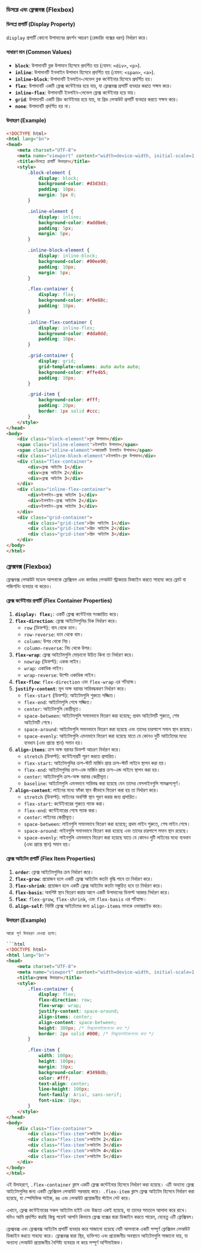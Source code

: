 ### ডিসপ্লে এবং ফ্লেক্সবক্স (Flexbox)

#### ডিসপ্লে প্রপার্টি (Display Property)

`display` প্রপার্টি কোনো উপাদানের প্রদর্শন আচরণ (রেন্ডারিং বক্সের ধরন) নির্ধারণ করে।

#### সাধারণ মান (Common Values)

- **`block`**: উপাদানটি ব্লক উপাদান হিসেবে প্রদর্শিত হয় (যেমন: `<div>`, `<p>`).
- **`inline`**: উপাদানটি ইনলাইন উপাদান হিসেবে প্রদর্শিত হয় (যেমন: `<span>`, `<a>`).
- **`inline-block`**: উপাদানটি ইনলাইন-লেভেল ব্লক কন্টেইনার হিসেবে প্রদর্শিত হয়।
- **`flex`**: উপাদানটি একটি ফ্লেক্স কন্টেইনার হয়ে যায়, যা ফ্লেক্সবক্স প্রপার্টি ব্যবহার করতে সক্ষম করে।
- **`inline-flex`**: উপাদানটি ইনলাইন-লেভেল ফ্লেক্স কন্টেইনার হয়ে যায়।
- **`grid`**: উপাদানটি একটি গ্রিড কন্টেইনার হয়ে যায়, যা গ্রিড লেআউট প্রপার্টি ব্যবহার করতে সক্ষম করে।
- **`none`**: উপাদানটি প্রদর্শিত হয় না।

#### উদাহরণ (Example)

```html
<!DOCTYPE html>
<html lang="bn">
<head>
    <meta charset="UTF-8">
    <meta name="viewport" content="width=device-width, initial-scale=1.0">
    <title>ডিসপ্লে প্রপার্টি উদাহরণ</title>
    <style>
        .block-element {
            display: block;
            background-color: #d3d3d3;
            padding: 10px;
            margin: 5px 0;
        }

        .inline-element {
            display: inline;
            background-color: #add8e6;
            padding: 5px;
            margin: 5px;
        }

        .inline-block-element {
            display: inline-block;
            background-color: #90ee90;
            padding: 10px;
            margin: 5px;
        }

        .flex-container {
            display: flex;
            background-color: #f0e68c;
            padding: 10px;
        }

        .inline-flex-container {
            display: inline-flex;
            background-color: #dda0dd;
            padding: 10px;
        }

        .grid-container {
            display: grid;
            grid-template-columns: auto auto auto;
            background-color: #ffe4b5;
            padding: 10px;
        }

        .grid-item {
            background-color: #fff;
            padding: 20px;
            border: 1px solid #ccc;
        }
    </style>
</head>
<body>
    <div class="block-element">ব্লক উপাদান</div>
    <span class="inline-element">ইনলাইন উপাদান</span>
    <span class="inline-element">আরেকটি ইনলাইন উপাদান</span>
    <div class="inline-block-element">ইনলাইন-ব্লক উপাদান</div>
    <div class="flex-container">
        <div>ফ্লেক্স আইটেম 1</div>
        <div>ফ্লেক্স আইটেম 2</div>
        <div>ফ্লেক্স আইটেম 3</div>
    </div>
    <div class="inline-flex-container">
        <div>ইনলাইন-ফ্লেক্স আইটেম 1</div>
        <div>ইনলাইন-ফ্লেক্স আইটেম 2</div>
        <div>ইনলাইন-ফ্লেক্স আইটেম 3</div>
    </div>
    <div class="grid-container">
        <div class="grid-item">গ্রিড আইটেম 1</div>
        <div class="grid-item">গ্রিড আইটেম 2</div>
        <div class="grid-item">গ্রিড আইটেম 3</div>
    </div>
</body>
</html>
```

### ফ্লেক্সবক্স (Flexbox)

ফ্লেক্সবক্স লেআউট মডেল আপনাকে ফ্লেক্সিবল এবং কার্যকর লেআউট স্ট্রাকচার ডিজাইন করতে সাহায্য করে ফ্লোট বা পজিশনিং ব্যবহার না করেও।

#### ফ্লেক্স কন্টেইনার প্রপার্টি (Flex Container Properties)

1. **`display: flex;`**: একটি ফ্লেক্স কন্টেইনার সংজ্ঞায়িত করে।
2. **`flex-direction`**: ফ্লেক্স আইটেমগুলির দিক নির্ধারণ করে।
    - `row` (ডিফল্ট): বাম থেকে ডান।
    - `row-reverse`: ডান থেকে বাম।
    - `column`: উপর থেকে নিচ।
    - `column-reverse`: নিচ থেকে উপর।
3. **`flex-wrap`**: ফ্লেক্স আইটেমগুলি মোড়ানো উচিত কিনা তা নির্ধারণ করে।
    - `nowrap` (ডিফল্ট): একক লাইন।
    - `wrap`: একাধিক লাইন।
    - `wrap-reverse`: উল্টো একাধিক লাইন।
4. **`flex-flow`**: `flex-direction` এবং `flex-wrap` এর শর্টহ্যান্ড।
5. **`justify-content`**: মূল অক্ষ বরাবর সারিবদ্ধকরণ নির্ধারণ করে।
    - `flex-start` (ডিফল্ট): আইটেমগুলি শুরুতে সজ্জিত।
    - `flex-end`: আইটেমগুলি শেষে সজ্জিত।
    - `center`: আইটেমগুলি কেন্দ্রীভূত।
    - `space-between`: আইটেমগুলি সমানভাবে বিতরণ করা হয়েছে; প্রথম আইটেমটি শুরুতে, শেষ আইটেমটি শেষে।
    - `space-around`: আইটেমগুলি সমানভাবে বিতরণ করা হয়েছে এবং তাদের চারপাশে সমান স্থান রয়েছে।
    - `space-evenly`: আইটেমগুলি এমনভাবে বিতরণ করা হয়েছে যাতে যে কোনও দুটি আইটেমের মধ্যে ব্যবধান (এবং প্রান্তে স্থান) সমান হয়।
6. **`align-items`**: ক্রস অক্ষ বরাবর ডিফল্ট আচরণ নির্ধারণ করে।
    - `stretch` (ডিফল্ট): কন্টেইনারটি পূরণ করতে প্রসারিত।
    - `flex-start`: আইটেমগুলির ক্রস-স্টার্ট মার্জিন প্রান্ত ক্রস-স্টার্ট লাইনে স্থাপন করা হয়।
    - `flex-end`: আইটেমগুলির ক্রস-এন্ড মার্জিন প্রান্ত ক্রস-এন্ড লাইনে স্থাপন করা হয়।
    - `center`: আইটেমগুলি ক্রস-অক্ষ বরাবর কেন্দ্রীভূত।
    - `baseline`: আইটেমগুলি এমনভাবে সারিবদ্ধ করা হয়েছে যেন তাদের বেসলাইনগুলি সামঞ্জস্যপূর্ণ।
7. **`align-content`**: লাইনের মধ্যে ফাঁকা স্থান কীভাবে বিতরণ করা হয় তা নির্ধারণ করে।
    - `stretch` (ডিফল্ট): লাইনের অবশিষ্ট স্থান পূরণ করার জন্য প্রসারিত।
    - `flex-start`: কন্টেইনারের শুরুতে প্যাক করা।
    - `flex-end`: কন্টেইনারের শেষে প্যাক করা।
    - `center`: লাইনের কেন্দ্রীভূত।
    - `space-between`: লাইনগুলি সমানভাবে বিতরণ করা হয়েছে; প্রথম লাইন শুরুতে, শেষ লাইন শেষে।
    - `space-around`: লাইনগুলি সমানভাবে বিতরণ করা হয়েছে এবং তাদের চারপাশে সমান স্থান রয়েছে।
    - `space-evenly`: লাইনগুলি এমনভাবে বিতরণ করা হয়েছে যাতে যে কোনও দুটি লাইনের মধ্যে ব্যবধান (এবং প্রান্তে স্থান) সমান হয়।

#### ফ্লেক্স আইটেম প্রপার্টি (Flex Item Properties)

1. **`order`**: ফ্লেক্স আইটেমগুলির ক্রম নির্ধারণ করে।
2. **`flex-grow`**: প্রয়োজন হলে একটি ফ্লেক্স আইটেম কতটা বৃদ্ধি পাবে তা নির্ধারণ করে।
3. **`flex-shrink`**: প্রয়োজন হলে একটি ফ্লেক্স আইটেম কতটা সঙ্কুচিত হবে তা নির্ধারণ করে।
4. **`flex-basis`**: অবশিষ্ট স্থান বিতরণ করার আগে একটি উপাদানের ডিফল্ট আকার নির্ধারণ করে।
5. **`flex`**: `flex-grow`, `flex-shrink`, এবং `flex-basis` এর শর্টহ্যান্ড।
6. **`align-self`**: নির্দিষ্ট ফ্লেক্স আইটেমের জন্য `align-items` মানকে ওভাররাইড করে।

#### উদাহরণ (Example)

```html
আরো পূর্ণ উদাহরণ দেওয়া হলো:

```html
<!DOCTYPE html>
<html lang="bn">
<head>
    <meta charset="UTF-8">
    <meta name="viewport" content="width=device-width, initial-scale=1.0">
    <title>ফ্লেক্সবক্স উদাহরণ</title>
    <style>
        .flex-container {
            display: flex;
            flex-direction: row;
            flex-wrap: wrap;
            justify-content: space-around;
            align-items: center;
            align-content: space-between;
            height: 300px; /* ভিজ্যুয়ালাইজেশনের জন্য */
            border: 2px solid #000; /* ভিজ্যুয়ালাইজেশনের জন্য */
        }

        .flex-item {
            width: 100px;
            height: 100px;
            margin: 10px;
            background-color: #3498db;
            color: #fff;
            text-align: center;
            line-height: 100px;
            font-family: Arial, sans-serif;
            font-size: 18px;
        }
    </style>
</head>
<body>
    <div class="flex-container">
        <div class="flex-item">আইটেম 1</div>
        <div class="flex-item">আইটেম 2</div>
        <div class="flex-item">আইটেম 3</div>
        <div class="flex-item">আইটেম 4</div>
        <div class="flex-item">আইটেম 5</div>
    </div>
</body>
</html>
```

এই উদাহরণে, `.flex-container` ক্লাস একটি ফ্লেক্স কন্টেইনার হিসেবে নির্ধারণ করা হয়েছে। এটি অন্যান্য ফ্লেক্স আইটেমগুলির জন্য একটি ফ্লেক্সিবল লেআউট সরবরাহ করে। `.flex-item` ক্লাস ফ্লেক্স আইটেম হিসেবে নির্ধারণ করা হয়েছে, যা স্পেসিফিক সাইজ, রঙ এবং লেআউট প্রয়োজনীয় স্টাইল সেট করে।

এখানে, ফ্লেক্স কন্টেইনারের সকল আইটেম হাইট এবং উচ্চতা একই হয়েছে, যা তাদের সমতলে আলাদা করে রাখে। যদিও আমি প্রদর্শিত করছি কিছু পয়েন্ট আপনি কিভাবে ফ্লেক্স বক্সের দ্বারা ডিজাইন করতে পারেন, যেহেতু এটি ফ্লেক্সিবল।

ফ্লেক্সবক্স এবং ফ্লেক্সবক্স আইটেম প্রপার্টি ব্যবহার করে সাজানো হয়েছে যেটি আপনাকে একটি সম্পূর্ণ ফ্লেক্সিবল লেআউট ডিজাইন করতে সাহায্য করে। ফ্লেক্সবক্স দ্বারা স্থির, ব্যক্তিগত এবং প্রয়োজনীয় অবস্থানে আইটেমগুলি সাজানো যায়, যা অন্যান্য লেআউট প্রয়োজনীয় বৈশিষ্ট্য ব্যবহার না করে সম্পূর্ণ অপ্টিমাইজড।
